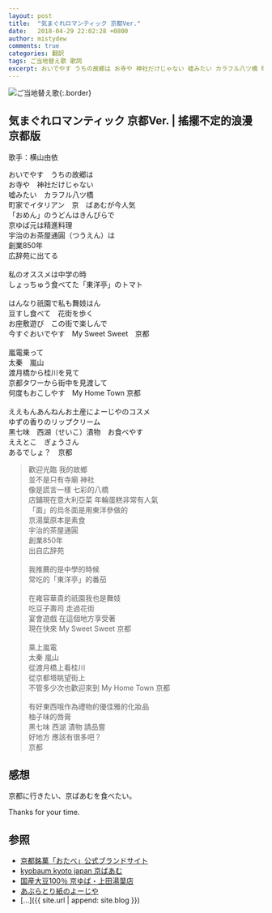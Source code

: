 ```yaml
---
layout: post
title:  "気まぐれロマンティック 京都Ver."
date:   2018-04-29 22:02:28 +0800
author: mistydew
comments: true
categories: 翻訳
tags: ご当地替え歌 歌詞
excerpt: おいでやす うちの故郷は お寺や 神社だけじゃない 嘘みたい カラフル八ツ橋 町家でイタリアン 京 ばあむが今人気
---
```

![ご当地替え歌](https://raw.githubusercontent.com/mistydew/misc/master/cover/ご当地替え歌.jpg){:.border}

## 気まぐれロマンティック 京都Ver. | 搖擺不定的浪漫 京都版

歌手：横山由依

<div class="lyric-original">
<p>
おいでやす　うちの故郷は<br>
お寺や　神社だけじゃない<br>
嘘みたい　カラフル八ツ橋<br>
町家でイタリアン　京　ばあむが今人気<br>
「おめん」のうどんはきんぴらで<br>
京ゆば元は精進料理<br>
宇治のお茶屋通圓（つうえん）は<br>
創業850年<br>
広辞苑に出てる<br>
<br>
私のオススメは中学の時<br>
しょっちゅう食べてた「東洋亭」のトマト<br>
<br>
はんなり祇園で私も舞妓はん<br>
豆すし食べて　花街を歩く<br>
お座敷遊び　この街で楽しんで<br>
今すぐおいでやす　My Sweet Sweet　京都<br>
<br>
嵐電乗って<br>
太秦　嵐山<br>
渡月橋から桂川を見て<br>
京都タワーから街中を見渡して<br>
何度もおこしやす　My Home Town 京都<br>
<br>
ええもんあんねんお土産によーじやのコスメ<br>
ゆずの香りのリップクリーム<br>
黑七味　西湖（せいこ）漬物　お食べやす<br>
ええとこ　ぎょうさん<br>
あるでしょ？　京都
</p>
</div>

<div class="lyric-translation">
<blockquote>
歡迎光臨 我的故鄉<br>
並不是只有寺廟 神社<br>
像是謊言一樣 七彩的八橋<br>
店鋪現在意大利亞菜 年輪蛋糕非常有人氣<br>
「面」的烏冬面是用東洋參做的<br>
京湯葉原本是素食<br>
宇治的茶屋通圓<br>
創業850年<br>
出自広辞苑<br>
<br>
我推薦的是中學的時候<br>
常吃的「東洋亭」的番茄<br>
<br>
在雍容華貴的祇園我也是舞妓<br>
吃豆子壽司 走過花街<br>
宴會遊戲 在這個地方享受著<br>
現在快來 My Sweet Sweet 京都<br>
<br>
乘上嵐電<br>
太秦 嵐山<br>
從渡月橋上看桂川<br>
從京都塔眺望街上<br>
不管多少次也歡迎來到 My Home Town 京都<br>
<br>
有好東西哦作為禮物的優佳雅的化妝品<br>
柚子味的唇膏<br>
黑七味 西湖 漬物 請品嘗<br>
好地方 應該有很多吧？<br>
京都
</blockquote>
</div>

## 感想

京都に行きたい、京ばあむを食べたい。

Thanks for your time.

## 参照
* [京都銘菓「おたべ」公式ブランドサイト](http://otabe.kyoto.jp)
* [kyobaum kyoto japan 京ばあむ](http://kyobaum.shop)
* [国産大豆100％ 京ゆば・上田湯葉店](http://www.ueda-yuba.co.jp)
* [あぶらとり紙のよーじや](http://www.yojiya.co.jp)
* [...]({{ site.url | append: site.blog }})
